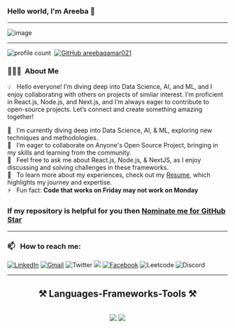 ### Hello world, I'm Areeba 👋 

-----

<p align="center">
 
![image](https://user-images.githubusercontent.com/61057666/169029838-74df663d-2e62-4d77-bdff-b43f7d63f00f.png)

</p>

-----

![profile count](https://komarev.com/ghpvc/?username=areebaqamar021&color=red)&nbsp;
[![GitHub areebaqamar021](https://img.shields.io/github/followers/areebaqamar021?label=follow&style=social)](https://github.com/areebaqamar021)&nbsp;

### 👨🏻‍💻 &nbsp;About Me

💡 &nbsp; Hello everyone! I’m diving deep into Data Science, AI, and ML, and I enjoy collaborating with others on projects of similar interest. I’m proficient in React.js, Node.js, and Next.js, and I’m always eager to contribute to open-source projects. Let’s connect and create something amazing together!

🌱 &nbsp; I’m currently diving deep into Data Science, AI, & ML, exploring new techniques and methodologies.\
👯 &nbsp; I’m eager to collaborate on Anyone's Open Source Project, bringing in my skills and learning from the community.\
💬 &nbsp; Feel free to ask me about React.js, Node.js, & NextJS, as I enjoy discussing and solving challenges in these frameworks.\
📄 &nbsp; To learn more about my experiences, check out my <a href="https://drive.google.com/file/d/1-L7DNQDR1zeXZ_2tOTfqZ2k_pCeBjJ7P/view?usp=sharing">Resume</a>, which highlights my journey and expertise.\
⚡ &nbsp; Fun fact: **Code that works on Friday may not work on Monday**

### If my repository is helpful for you then [Nominate me for GitHub Star](https://stars.github.com/nominate/)

-----
### 📫 &nbsp; How to reach me:

[![LinkedIn](https://img.shields.io/badge/linkedin-%230077B5.svg?style=for-the-badge&logo=linkedin&logoColor=white)](https://www.linkedin.com/in/areeba-qamar-7a40471a4/)
[![Gmail](https://img.shields.io/badge/%20-Send%20Mail-black?color=14171A&labelColor=ef5350&logo=gmail&logoColor=ffffff&style=for-the-badge)](mailto:areebaqamar021@gmail.com)
![Twitter](https://img.shields.io/badge/X-%231DA1F2.svg?style=for-the-badge&logo=X&logoColor=white)
![](https://komarev.com/ghpvc/?username=areebaqamar021&color=brightgreen&style=for-the-badge)
[![Facebook](https://img.shields.io/badge/Facebook-%231877F2.svg?style=for-the-badge&logo=Facebook&logoColor=white)](https://facebook.com/areeba.qamar.988)
![Leetcode](https://img.shields.io/badge/LeetCode-FFA116?style=for-the-badge&logo=LeetCode&logoColor=black)
![Discord](https://img.shields.io/badge/Discord-%235865F2.svg?style=for-the-badge&logo=discord&logoColor=white)
 <hr/>
 
<h2 align="center">⚒️ Languages-Frameworks-Tools ⚒️</h2>
<br/>
<div align="center">
    <img src="https://skillicons.dev/icons?i=react,bootstrap,mui,html,css,vscode,github,figma,tailwind,git,redux" />
    <img src="https://skillicons.dev/icons?i=flutter,nodejs,python,javascript,typescript,express,firebase,mongodb,nextjs" /><br>
</div>

<br/>


